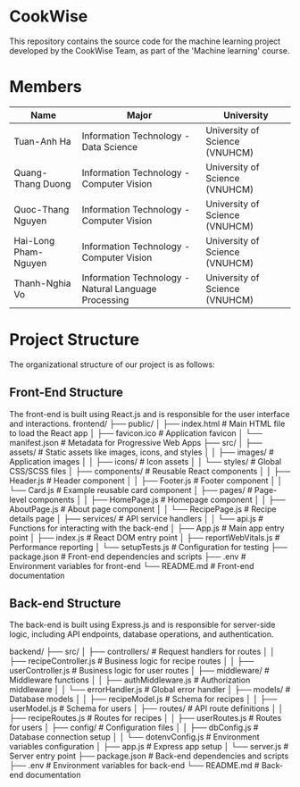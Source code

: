 # CookWise

This repository contains the source code for the machine learning project developed by the CookWise Team, as part of the 'Machine learning' course.

# Members

| **Name**             | **Major**                                            | **University**                 |
| -------------------- | ---------------------------------------------------- | ------------------------------ |
| Tuan-Anh Ha          | Information Technology - Data Science                | University of Science (VNUHCM) |
| Quang-Thang Duong    | Information Technology - Computer Vision             | University of Science (VNUHCM) |
| Quoc-Thang Nguyen    | Information Technology - Computer Vision             | University of Science (VNUHCM) |
| Hai-Long Pham-Nguyen | Information Technology - Computer Vision             | University of Science (VNUHCM) |
| Thanh-Nghia Vo       | Information Technology - Natural Language Processing | University of Science (VNUHCM) |

# Project Structure

The organizational structure of our project is as follows:

## Front-End Structure

The front-end is built using React.js and is responsible for the user interface and interactions.
frontend/
├── public/
│ ├── index.html # Main HTML file to load the React app
│ ├── favicon.ico # Application favicon
│ └── manifest.json # Metadata for Progressive Web Apps
├── src/
│ ├── assets/ # Static assets like images, icons, and styles
│ │ ├── images/ # Application images
│ │ ├── icons/ # Icon assets
│ │ └── styles/ # Global CSS/SCSS files
│ ├── components/ # Reusable React components
│ │ ├── Header.js # Header component
│ │ ├── Footer.js # Footer component
│ │ └── Card.js # Example reusable card component
│ ├── pages/ # Page-level components
│ │ ├── HomePage.js # Homepage component
│ │ ├── AboutPage.js # About page component
│ │ └── RecipePage.js # Recipe details page
│ ├── services/ # API service handlers
│ │ └── api.js # Functions for interacting with the back-end
│ ├── App.js # Main app entry point
│ ├── index.js # React DOM entry point
│ ├── reportWebVitals.js # Performance reporting
│ └── setupTests.js # Configuration for testing
├── package.json # Front-end dependencies and scripts
├── .env # Environment variables for front-end
└── README.md # Front-end documentation

## Back-end Structure

The back-end is built using Express.js and is responsible for server-side logic, including API endpoints, database operations, and authentication.

backend/
├── src/
│ ├── controllers/ # Request handlers for routes
│ │ ├── recipeController.js # Business logic for recipe routes
│ │ ├── userController.js # Business logic for user routes
│ ├── middleware/ # Middleware functions
│ │ ├── authMiddleware.js # Authorization middleware
│ │ └── errorHandler.js # Global error handler
│ ├── models/ # Database models
│ │ ├── recipeModel.js # Schema for recipes
│ │ ├── userModel.js # Schema for users
│ ├── routes/ # API route definitions
│ │ ├── recipeRoutes.js # Routes for recipes
│ │ ├── userRoutes.js # Routes for users
│ ├── config/ # Configuration files
│ │ ├── dbConfig.js # Database connection setup
│ │ └── dotenvConfig.js # Environment variables configuration
│ ├── app.js # Express app setup
│ └── server.js # Server entry point
├── package.json # Back-end dependencies and scripts
├── .env # Environment variables for back-end
└── README.md # Back-end documentation
